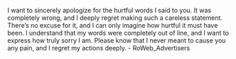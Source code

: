 I want to sincerely apologize for the hurtful words I said to you. It was completely wrong, and I deeply regret making such a careless statement. There’s no excuse for it, and I can only imagine how hurtful it must have been. I understand that my words were completely out of line, and I want to express how truly sorry I am. Please know that I never meant to cause you any pain, and I regret my actions deeply. - RoWeb_Advertisers
